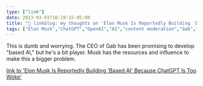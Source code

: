 ```yaml
---
type: ["link"]
date: 2023-03-01T16:19:15-05:00
title: "🔗 linkblog: my thoughts on 'Elon Musk Is Reportedly Building 'Based AI' Because ChatGPT Is Too Woke'"
tags: ["Elon Musk","ChatGPT","OpenAI","AI","content moderation","Gab","Andrew Torba"]
---
```

This is dumb and worrying. The CEO of Gab has been promising to develop "based AI," but he's a bit player. Musk has the resources and influence to make this a bigger problem.  
 

[link to 'Elon Musk Is Reportedly Building 'Based AI' Because ChatGPT Is Too Woke'](https://www.vice.com/en/article/qjkgym/elon-musk-based-ai)
